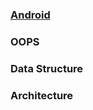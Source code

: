 ### [Android](https://malhotramanik.github.io/blogs/interview/android)

### OOPS

### Data Structure

### Architecture

